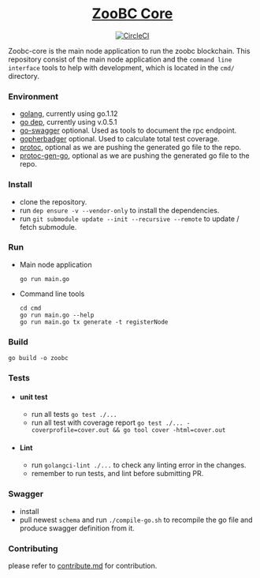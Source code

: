 <h1 align="center">
  <a href="https://github.com/zoobc/zoobc-core">
    ZooBC Core
  </a>
</h1>
<p align="center">
  <a href="https://circleci.com/gh/zoobc/zoobc-core">
    <img src="https://circleci.com/gh/zoobc/zoobc-core.svg?style=svg&circle-token=cdd770bcb30a201696bb10e76ed15504cf235a9f" alt="CircleCI"/>
  </a>
</p>

Zoobc-core is the main node application to run the zoobc blockchain. This repository consist of the main node application and the `command line interface` tools to help with development, which is located in the `cmd/` directory.

### Environment

- [golang](https://golang.org/doc/install), currently using go.1.12
- [go dep](https://golang.github.io/dep/docs/installation.html), currently using v.0.5.1
- [go-swagger](https://github.com/go-swagger/go-swagger) optional. Used as tools to document the rpc endpoint.
- [gopherbadger](https://github.com/jpoles1/gopherbadger) optional. Used to calculate total test coverage.
- [protoc](https://github.com/protocolbuffers/protobuf), optional as we are pushing the generated go file to the repo.
- [protoc-gen-go](https://github.com/golang/protobuf), optional as we are pushing the generated go file to the repo.

### Install

- clone the repository.
- run `dep ensure -v --vendor-only` to install the dependencies.
- run `git submodule update --init --recursive --remote` to update / fetch submodule.

### Run

- Main node application
  ```
  go run main.go
  ```
- Command line tools
  ```
  cd cmd
  go run main.go --help
  go run main.go tx generate -t registerNode
  ```

### Build

```
go build -o zoobc
```

### Tests

- #### unit test

  - run all tests `go test ./...`
  - run all test with coverage report `go test ./... -coverprofile=cover.out && go tool cover -html=cover.out`

- #### Lint
  - run `golangci-lint ./...` to check any linting error in the changes.
  - remember to run tests, and lint before submitting PR.

### Swagger

- install
- pull newest `schema` and run `./compile-go.sh` to recompile the go file and produce swagger definition from it.

### Contributing

please refer to [contribute.md](contribute.md) for contribution.
